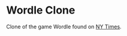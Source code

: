 # Wordle Clone
Clone of the game Wordle found on [NY Times](https://www.nytimes.com/games/wordle/index.html).

